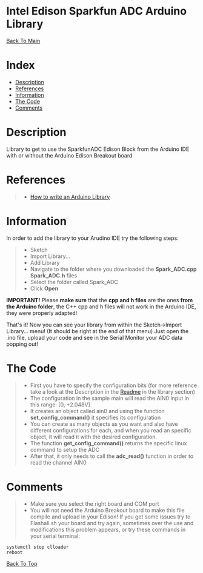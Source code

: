 Intel Edison Sparkfun ADC Arduino Library
===================

[Back To Main](../README.md)

Index
=================

  * [Description](#description)
  * [References](#references)
  * [Information](#information)
  * [The Code](#the-code)
  * [Comments](#comments)


Description
===================
Library to get to use the SparkfunADC Edison Block from the Arduino IDE with or without the Arduino Edison Breakout board

References
===================
> - [How to write an Arduino Library](http://arduino.cc/en/Hacking/LibraryTutorial)

Information
===================
In order to add the library to your Arudino IDE try the following steps:
> - Sketch
> - Import Library...
> - Add Library
> - Navigate to the folder where you downloaded the **Spark_ADC.cpp** **Spark_ADC.h** files 
> - Select the folder called Spark_ADC
> - Click **Open**

**IMPORTANT!** Please **make sure** that the **cpp and h files** are the ones **from the Arduino folder**, the C++ cpp and h files will not work in the Arduino IDE, they were properly adapted!

That's it! Now you can see your library from within the Sketch->Import Library... menu! (It should be right at the end of that menu)
Just open the .ino file, upload your code and see in the Serial Monitor your ADC data popping out!

The Code
===================
> - First you have to specify the configuration bits (for more reference take a look at the Description in the [Readme](../README.md) in the library section)
> - The configuration in the sample main  will read the AIN0 input in this range: [0, +2.048V]
> - It creates an object called ain0 and using the function **set_config_command()** it specifies its configuration
> - You can create as many objects as you want and also have different configurations for each, and when you read an specific object, it will read it with the desired configuration.
> - The function **get_config_command()** returns the specific linux command to setup the ADC 
> - After that, it only needs to call the **adc_read()** function in order to read the channel AIN0

Comments
===================
> - Make sure you select the right board and COM port
> - You will not need the Arduino Breakout board to make this file compile and upload in your Edison! If you get some issues try to Flashall.sh your board and try again, sometimes over the use and modifications this problem appears, or try these commands in your serial terminal:  
```
systemctl stop clloader
reboot
```

[Back To Top](#intel-edison-sparkfun-adc-arduino-library)
